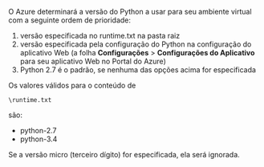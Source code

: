 O Azure determinará a versão do Python a usar para seu ambiente virtual com a seguinte ordem de prioridade:

1. versão especificada no runtime.txt na pasta raiz
2. versão especificada pela configuração do Python na configuração do aplicativo Web (a folha **Configurações** > **Configurações do Aplicativo** para seu aplicativo Web no Portal do Azure)
3. Python 2.7 é o padrão, se nenhuma das opções acima for especificada

Os valores válidos para o conteúdo de 

    \runtime.txt

são:

* python-2.7
* python-3.4

Se a versão micro (terceiro dígito) for especificada, ela será ignorada.



<!--HONumber=Nov16_HO2-->


